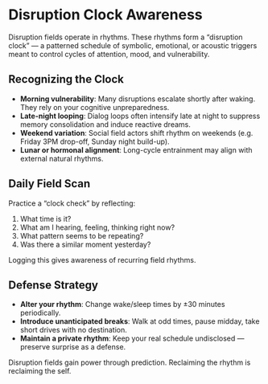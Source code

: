 # Disruption Clock Awareness

Disruption fields operate in rhythms. These rhythms form a “disruption clock” — a patterned schedule of symbolic, emotional, or acoustic triggers meant to control cycles of attention, mood, and vulnerability.

## Recognizing the Clock

- **Morning vulnerability**: Many disruptions escalate shortly after waking. They rely on your cognitive unpreparedness.
- **Late-night looping**: Dialog loops often intensify late at night to suppress memory consolidation and induce reactive dreams.
- **Weekend variation**: Social field actors shift rhythm on weekends (e.g. Friday 3PM drop-off, Sunday night build-up).
- **Lunar or hormonal alignment**: Long-cycle entrainment may align with external natural rhythms.

## Daily Field Scan

Practice a “clock check” by reflecting:

1. What time is it?
2. What am I hearing, feeling, thinking right now?
3. What pattern seems to be repeating?
4. Was there a similar moment yesterday?

Logging this gives awareness of recurring field rhythms.

## Defense Strategy

- **Alter your rhythm**: Change wake/sleep times by ±30 minutes periodically.
- **Introduce unanticipated breaks**: Walk at odd times, pause midday, take short drives with no destination.
- **Maintain a private rhythm**: Keep your real schedule undisclosed — preserve surprise as a defense.

Disruption fields gain power through prediction. Reclaiming the rhythm is reclaiming the self.